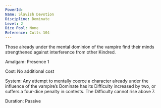 ```yaml
---
PowerId: 
Name: Slavish Devotion
Discipline: Dominate
Level: 2
Dice Pool: None
Reference: Cults 104
---
```

Those already under the mental dominion of the vampire find their minds strengthened against interference from other Kindred. 

Amalgam: Presence 1

Cost: No additional cost 

System: Any attempt to mentally coerce a character already under the influence of the vampire’s Dominate has its Difficulty increased by two, or suffers a four-dice penalty in contests. The Difficulty cannot rise above 7. 

Duration: Passive